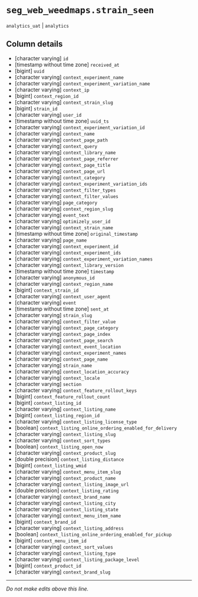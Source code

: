 # `seg_web_weedmaps.strain_seen`
`analytics_uat` | `analytics`

## Column details
* [character varying] `id`
* [timestamp without time zone] `received_at`
* [bigint]    `uuid`
* [character varying] `context_experiment_name`
* [character varying] `context_experiment_variation_name`
* [character varying] `context_ip`
* [bigint]    `context_region_id`
* [character varying] `context_strain_slug`
* [bigint]    `strain_id`
* [character varying] `user_id`
* [timestamp without time zone] `uuid_ts`
* [character varying] `context_experiment_variation_id`
* [character varying] `context_name`
* [character varying] `context_page_path`
* [character varying] `context_query`
* [character varying] `context_library_name`
* [character varying] `context_page_referrer`
* [character varying] `context_page_title`
* [character varying] `context_page_url`
* [character varying] `context_category`
* [character varying] `context_experiment_variation_ids`
* [character varying] `context_filter_types`
* [character varying] `context_filter_values`
* [character varying] `page_category`
* [character varying] `context_region_slug`
* [character varying] `event_text`
* [character varying] `optimizely_user_id`
* [character varying] `context_strain_name`
* [timestamp without time zone] `original_timestamp`
* [character varying] `page_name`
* [character varying] `context_experiment_id`
* [character varying] `context_experiment_ids`
* [character varying] `context_experiment_variation_names`
* [character varying] `context_library_version`
* [timestamp without time zone] `timestamp`
* [character varying] `anonymous_id`
* [character varying] `context_region_name`
* [bigint]    `context_strain_id`
* [character varying] `context_user_agent`
* [character varying] `event`
* [timestamp without time zone] `sent_at`
* [character varying] `strain_slug`
* [character varying] `context_filter_value`
* [character varying] `context_page_category`
* [character varying] `context_page_index`
* [character varying] `context_page_search`
* [character varying] `context_event_location`
* [character varying] `context_experiment_names`
* [character varying] `context_page_name`
* [character varying] `strain_name`
* [character varying] `context_location_accuracy`
* [character varying] `context_locale`
* [character varying] `section`
* [character varying] `context_feature_rollout_keys`
* [bigint]    `context_feature_rollout_count`
* [bigint]    `context_listing_id`
* [character varying] `context_listing_name`
* [bigint]    `context_listing_region_id`
* [character varying] `context_listing_license_type`
* [boolean]   `context_listing_online_ordering_enabled_for_delivery`
* [character varying] `context_listing_slug`
* [character varying] `context_sort_types`
* [boolean]   `context_listing_open_now`
* [character varying] `context_product_slug`
* [double precision] `context_listing_distance`
* [bigint]    `context_listing_wmid`
* [character varying] `context_menu_item_slug`
* [character varying] `context_product_name`
* [character varying] `context_listing_image_url`
* [double precision] `context_listing_rating`
* [character varying] `context_brand_name`
* [character varying] `context_listing_city`
* [character varying] `context_listing_state`
* [character varying] `context_menu_item_name`
* [bigint]    `context_brand_id`
* [character varying] `context_listing_address`
* [boolean]   `context_listing_online_ordering_enabled_for_pickup`
* [bigint]    `context_menu_item_id`
* [character varying] `context_sort_values`
* [character varying] `context_listing_type`
* [character varying] `context_listing_package_level`
* [bigint]    `context_product_id`
* [character varying] `context_brand_slug`

-------------------------------------------------------------------------------
*Do not make edits above this line.*
